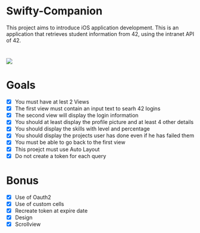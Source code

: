 # Swifty-Companion
This project aims to introduce iOS application development. This is an application that retrieves student information from 42, using the intranet API of 42.

#
 ![](ft_stalker.gif)
#

# Goals
- [x] You must have at lest 2 Views
- [x] The first view must contain an input text to searh 42 logins
- [x] The second view will display the login information
- [x] You should at least display the profile picture and at least 4 other details
- [x] You should display the skills with level and percentage
- [x] You should display the projects user has done even if he has failed them
- [x] You must be able to go back to the first view
- [x] This proejct must use Auto Layout
- [x] Do not create a token for each query

# Bonus
- [x] Use of Oauth2
- [x] Use of custom cells
- [x] Recreate token at expire date
- [x] Design
- [x] Scrollview
